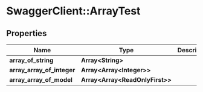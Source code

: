 # SwaggerClient::ArrayTest

## Properties
Name | Type | Description | Notes
------------ | ------------- | ------------- | -------------
**array_of_string** | **Array&lt;String&gt;** |  | [optional] 
**array_array_of_integer** | **Array&lt;Array&lt;Integer&gt;&gt;** |  | [optional] 
**array_array_of_model** | **Array&lt;Array&lt;ReadOnlyFirst&gt;&gt;** |  | [optional] 


